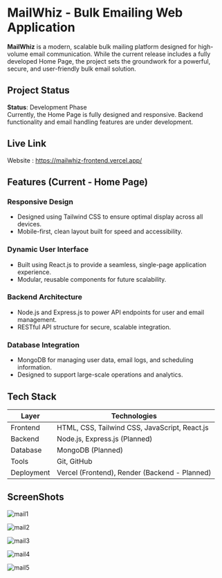 # MailWhiz - Bulk Emailing Web Application

**MailWhiz** is a modern, scalable bulk mailing platform designed for high-volume email communication. While the current release includes a fully developed Home Page, the project sets the groundwork for a powerful, secure, and user-friendly bulk email solution.

## Project Status

**Status**: Development Phase  
Currently, the Home Page is fully designed and responsive. Backend functionality and email handling features are under development.

## Live Link

Website : https://mailwhiz-frontend.vercel.app/

## Features (Current - Home Page)

### Responsive Design
- Designed using Tailwind CSS to ensure optimal display across all devices.
- Mobile-first, clean layout built for speed and accessibility.

### Dynamic User Interface
- Built using React.js to provide a seamless, single-page application experience.
- Modular, reusable components for future scalability.

### Backend Architecture 
- Node.js and Express.js to power API endpoints for user and email management.
- RESTful API structure for secure, scalable integration.

### Database Integration 
- MongoDB for managing user data, email logs, and scheduling information.
- Designed to support large-scale operations and analytics.

## Tech Stack

| Layer      | Technologies                                  |
|------------|-----------------------------------------------|
| Frontend   | HTML, CSS, Tailwind CSS, JavaScript, React.js |
| Backend    | Node.js, Express.js (Planned)                 |
| Database   | MongoDB (Planned)                             |
| Tools      | Git, GitHub                                   |
| Deployment | Vercel (Frontend), Render (Backend - Planned) |

## ScreenShots

![mail1](https://github.com/user-attachments/assets/64c38075-be8b-42dd-b3aa-0459aa07dba3)

![mail2](https://github.com/user-attachments/assets/971b3837-e325-4664-8bb5-d122bdb24d0c)

![mail3](https://github.com/user-attachments/assets/52f16c37-3c27-4574-b770-cbe5ce0c9651)

![mail4](https://github.com/user-attachments/assets/84acfd37-cc6b-46db-9bec-842f9772115d)

![mail5](https://github.com/user-attachments/assets/63d0556d-f942-465f-81ab-2800d0571605)


